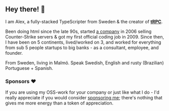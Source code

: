 ## Hey there! :wave:

I am Alex, a fully-stacked TypeScripter from Sweden & the creator of [**tRPC**](https://trpc.io).

Been doing html since the late 90s, started [a company](https://web.archive.org/web/20061112194431/http://www.ociusservers.com/) in 2006 selling Counter-Strike servers & got my first official coding job in 2009. Since then, I have been on 5 continents, lived/worked on 3, and worked for everything from sub 5 people startups to big banks - as a consultant, employee, and founder.

From Sweden, living in Malmö. Speak Swedish, English and rusty (Brazilian) Portuguese + Spanish.


### Sponsors ❤️

If you are using my OSS-work for your company or just like what I do - I'd really appreciate if you would consider [sponsoring me](https://github.com/sponsors/KATT); there's nothing that gives me more energy than a token of appreciation. 
